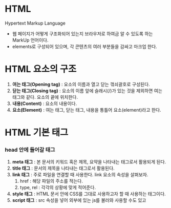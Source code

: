 # HTML
Hypertext Markup Language

- 웹 페이지가 어떻게 구조화되어 있는지 브라우저로 하여금 알 수 있도록 하는 MarkUp 언어이다.
- elements로 구성되어 있으며, 각 콘텐츠의 여러 부분들을 감싸고 마크업 한다.

# HTML 요소의 구조

1. **여는 태그(Opening tag)** : 요소의 이름과 열고 닫는 꺾쇠괄호로 구성된다.
2. **닫는 태그(Closing tag)** : 요소의 이름 앞에 슬래시(/)가 있는 것을 제외하면 여는 태그와 같다. 요소의 끝에 위치한다.
3. **내용(Content)** : 요소의 내용이다.
4. **요소(Element)** : 여는 태그, 닫는 태그, 내용을 통틀어 요소(element)라고 한다.

# HTML 기본 태그

### head 안에 들어갈 태그

1. **meta 태그** : 본 문서의 키워드 혹은 제목, 요약을 나타내는 태그로서 활용되게 된다.
2. **title 태그** : 문서의 제목을 나타내는 태그로서 활용된다.
3. **link 태그** : 주로 파일을 연결할 때 사용한다. link 요소의 속성을 살펴보자.
   1. href : 해당 파일의 주소를 적는다.
   2. type, rel : 각각의 상황에 맞게 적어준다.
4. **style 태그** : HTML 문서 안에 CSS를 그대로 사용하고자 할 때 사용하는 태그이다.
5. **script 태그** : src 속성을 넣어 외부에 있는 js를 불러와 사용할 수도 있고 <script>태그 사이에 JavaScript 코드를 넣어 사용할 수 있다.

### body 안에 들어갈 태그
   
1. **제목 태그 h1, h2 … h6** : 제목 태그는 말 그대로 문서의 본문의 헤드라인 요소이다.
2. **글 속성 태그 p, pre, br, hr** :
   1. p 태그 : 문단 태그로서 텍스트를 감싸게 되는 태그
   2. pre 태그 : 형식화된 텍스트를 나타내는 태그로 형식화된 텍스트란 pre 태그 안에 감싸져 있는 띄어쓰기, 들여 쓰기, 줄바꿈 등이 그대로 웹 페이지에 표시하게 된다.
   3. br 태그 : 줄바꿈 태그
   4. hr 태그 : 수평선 긋는 태그. 디자인상으로 많이 사용된다.
3. **강조 태그 strong, em** :
   1. strong 태그 : 글자를 굵게 표시하게 된다.
   2. em 태그 : 글자를 기울게 표시한다.
4. **a, img 태그** : 각각 속성이 필수적으로 들어가야 하는 태그이다.
   1. a 태그 : 하이퍼링크 태그이다.
   2. img 태그 : 이미지를 출력하는 태그이다.
5. **목록 태그 ul, ol, il** : 목록 태그에는 ul, ol이 있다. 이는 하나 이상의 li 태그를 가져야 하며 반대로 li 태그는 상위에 ul 또는 ol 태그가 있어야 됨.

   ```html
   <ol>
     <li>window + R을 누른다.</li>
     <li>입력창에 "cmd"라고 작성한다.</li>
     <li>터미널에 "tree"라고 작성하고 Enter를 누른다.</li>
   </ol>

   <ul>
     <li>왜 살고 있지</li>
     <li>왜 태어났지</li>
     <li>이게 되네 나이스</li>
   </ul>
   ```

6. 레이아웃 태그 header, section, article, footer, nav, aside
